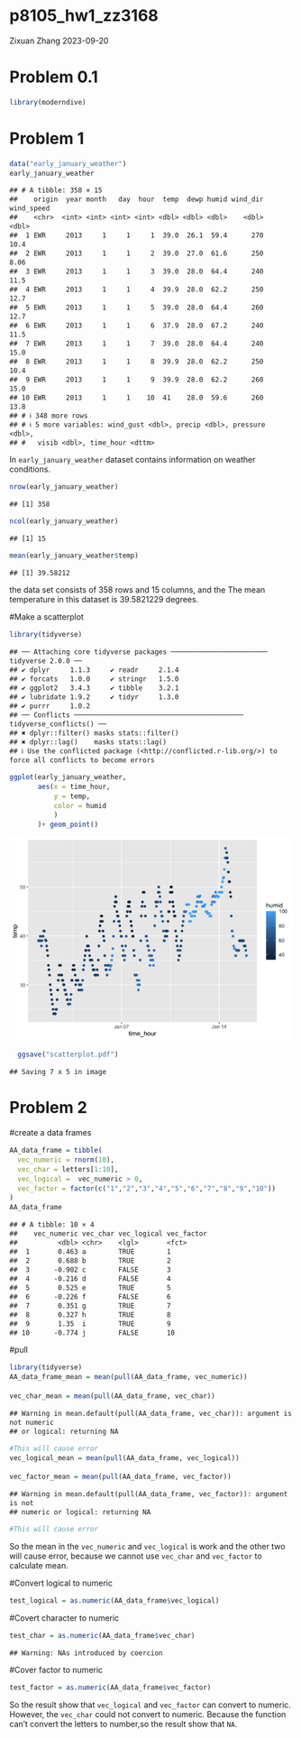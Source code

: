 p8105_hw1_zz3168
================
Zixuan Zhang
2023-09-20

# Problem 0.1

``` r
library(moderndive)
```

# Problem 1

``` r
data("early_january_weather")
early_january_weather
```

    ## # A tibble: 358 × 15
    ##    origin  year month   day  hour  temp  dewp humid wind_dir wind_speed
    ##    <chr>  <int> <int> <int> <int> <dbl> <dbl> <dbl>    <dbl>      <dbl>
    ##  1 EWR     2013     1     1     1  39.0  26.1  59.4      270      10.4 
    ##  2 EWR     2013     1     1     2  39.0  27.0  61.6      250       8.06
    ##  3 EWR     2013     1     1     3  39.0  28.0  64.4      240      11.5 
    ##  4 EWR     2013     1     1     4  39.9  28.0  62.2      250      12.7 
    ##  5 EWR     2013     1     1     5  39.0  28.0  64.4      260      12.7 
    ##  6 EWR     2013     1     1     6  37.9  28.0  67.2      240      11.5 
    ##  7 EWR     2013     1     1     7  39.0  28.0  64.4      240      15.0 
    ##  8 EWR     2013     1     1     8  39.9  28.0  62.2      250      10.4 
    ##  9 EWR     2013     1     1     9  39.9  28.0  62.2      260      15.0 
    ## 10 EWR     2013     1     1    10  41    28.0  59.6      260      13.8 
    ## # ℹ 348 more rows
    ## # ℹ 5 more variables: wind_gust <dbl>, precip <dbl>, pressure <dbl>,
    ## #   visib <dbl>, time_hour <dttm>

In `early_january_weather` dataset contains information on weather
conditions.

``` r
nrow(early_january_weather)
```

    ## [1] 358

``` r
ncol(early_january_weather)
```

    ## [1] 15

``` r
mean(early_january_weather$temp)
```

    ## [1] 39.58212

the data set consists of 358 rows and 15 columns, and the The mean
temperature in this dataset is 39.5821229 degrees.

\#Make a scatterplot

``` r
library(tidyverse)
```

    ## ── Attaching core tidyverse packages ──────────────────────── tidyverse 2.0.0 ──
    ## ✔ dplyr     1.1.3     ✔ readr     2.1.4
    ## ✔ forcats   1.0.0     ✔ stringr   1.5.0
    ## ✔ ggplot2   3.4.3     ✔ tibble    3.2.1
    ## ✔ lubridate 1.9.2     ✔ tidyr     1.3.0
    ## ✔ purrr     1.0.2     
    ## ── Conflicts ────────────────────────────────────────── tidyverse_conflicts() ──
    ## ✖ dplyr::filter() masks stats::filter()
    ## ✖ dplyr::lag()    masks stats::lag()
    ## ℹ Use the conflicted package (<http://conflicted.r-lib.org/>) to force all conflicts to become errors

``` r
ggplot(early_january_weather, 
       aes(x = time_hour,
           y = temp,
           color = humid
           )
       )+ geom_point() 
```

![](p8105_hw1_zz3168_files/figure-gfm/unnamed-chunk-4-1.png)<!-- -->

``` r
  ggsave("scatterplot.pdf")
```

    ## Saving 7 x 5 in image

# Problem 2

\#create a data frames

``` r
AA_data_frame = tibble(
  vec_numeric = rnorm(10),
  vec_char = letters[1:10],
  vec_logical =  vec_numeric > 0,
  vec_factor = factor(c("1","2","3","4","5","6","7","8","9","10"))
)
AA_data_frame
```

    ## # A tibble: 10 × 4
    ##    vec_numeric vec_char vec_logical vec_factor
    ##          <dbl> <chr>    <lgl>       <fct>     
    ##  1       0.463 a        TRUE        1         
    ##  2       0.688 b        TRUE        2         
    ##  3      -0.902 c        FALSE       3         
    ##  4      -0.216 d        FALSE       4         
    ##  5       0.525 e        TRUE        5         
    ##  6      -0.226 f        FALSE       6         
    ##  7       0.351 g        TRUE        7         
    ##  8       0.327 h        TRUE        8         
    ##  9       1.35  i        TRUE        9         
    ## 10      -0.774 j        FALSE       10

\#pull

``` r
library(tidyverse)
AA_data_frame_mean = mean(pull(AA_data_frame, vec_numeric))

vec_char_mean = mean(pull(AA_data_frame, vec_char))
```

    ## Warning in mean.default(pull(AA_data_frame, vec_char)): argument is not numeric
    ## or logical: returning NA

``` r
#This will cause error
vec_logical_mean = mean(pull(AA_data_frame, vec_logical))

vec_factor_mean = mean(pull(AA_data_frame, vec_factor))
```

    ## Warning in mean.default(pull(AA_data_frame, vec_factor)): argument is not
    ## numeric or logical: returning NA

``` r
#This will cause error
```

So the mean in the `vec_numeric` and `vec_logical` is work and the other
two will cause error, because we cannot use `vec_char` and `vec_factor`
to calculate mean.

\#Convert logical to numeric

``` r
test_logical = as.numeric(AA_data_frame$vec_logical)
```

\#Covert character to numeric

``` r
test_char = as.numeric(AA_data_frame$vec_char)
```

    ## Warning: NAs introduced by coercion

\#Cover factor to numeric

``` r
test_factor = as.numeric(AA_data_frame$vec_factor)
```

So the result show that `vec_logical` and `vec_factor` can convert to
numeric. However, the `vec_char` could not convert to numeric. Because
the function can’t convert the letters to number,so the result show that
`NA`.
